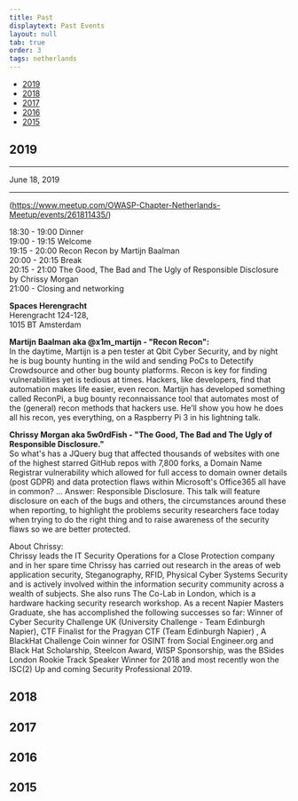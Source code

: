 ```yaml
---
title: Past
displaytext: Past Events
layout: null
tab: true
order: 3
tags: netherlands
---
```


* [2019](#2019)
* [2018](#2018)
* [2017](#2017)
* [2016](#2016)
* [2015](#2015)

## 2019
---

June 18, 2019

---
(https://www.meetup.com/OWASP-Chapter-Netherlands-Meetup/events/261811435/)

18:30 - 19:00 Dinner  
19:00 - 19:15 Welcome  
19:15 - 20:00 Recon Recon by Martijn Baalman  
20:00 - 20:15 Break  
20:15 - 21:00 The Good, The Bad and The Ugly of Responsible Disclosure by Chrissy Morgan  
21:00 - Closing and networking  

**Spaces Herengracht**  
Herengracht 124-128,  
1015 BT Amsterdam

**Martijn Baalman aka @x1m_martijn - "Recon Recon":**  
In the daytime, Martijn is a pen tester at Qbit Cyber Security, and by night he is bug bounty hunting in the wild and sending PoCs to Detectify Crowdsource and other bug bounty platforms. Recon is key for finding vulnerabilities yet is tedious at times. Hackers, like developers, find that automation makes life easier, even recon. Martijn has developed something called ReconPi, a bug bounty reconnaissance tool that automates most of the (general) recon methods that hackers use. He’ll show you how he does all his recon, yes everything, on a Raspberry Pi 3 in his lightning talk.

**Chrissy Morgan aka 5w0rdFish - "The Good, The Bad and The Ugly of Responsible Disclosure."**  
So what's has a JQuery bug that affected thousands of websites with one of the highest starred GitHub repos with 7,800 forks, a Domain Name Registrar vulnerability which allowed for full access to domain owner details (post GDPR) and data protection flaws within Microsoft's Office365 all have in common? ... Answer: Responsible Disclosure. This talk will feature disclosure on each of the bugs and others, the circumstances around these when reporting, to highlight the problems security researchers face today when trying to do the right thing and to raise awareness of the security flaws so we are better protected.

About Chrissy:  
Chrissy leads the IT Security Operations for a Close Protection company and in her spare time Chrissy has carried out research in the areas of web application security, Steganography, RFID, Physical Cyber Systems Security and is actively involved within the information security community across a wealth of subjects. She also runs The Co-Lab in London, which is a hardware hacking security research workshop. As a recent Napier Masters Graduate, she has accomplished the following successes so far: Winner of Cyber Security Challenge UK (University Challenge - Team Edinburgh Napier), CTF Finalist for the Pragyan CTF (Team Edinburgh Napier) , A BlackHat Challenge Coin winner for OSINT from Social Engineer.org and Black Hat Scholarship, Steelcon Award, WISP Sponsorship, was the BSides London Rookie Track Speaker Winner for 2018 and most recently won the ISC(2) Up and coming Security Professional 2019. 

## 2018

## 2017

## 2016

## 2015

